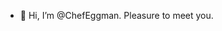 - 👋 Hi, I’m @ChefEggman. Pleasure to meet you.

<!---
ChefEggman/ChefEggman is a ✨ special ✨ repository because its `README.md` (this file) appears on your GitHub profile.
You can click the Preview link to take a look at your changes.
--->
